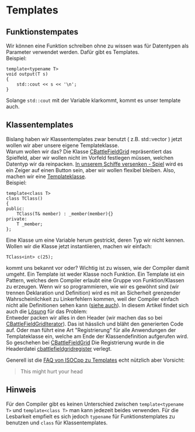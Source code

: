 # Templates

## Funktionstempates

Wir können eine Funktion schreiben ohne zu wissen was für Datentypen als Parameter verwendet werden. Dafür gibt es Templates.  
Beispiel:

    template<typename T>
    void output(T s)
    {
        std::cout << s << '\n';
    }

Solange `std::cout` mit der Variable klarkommt, kommt es unser template auch.

## Klassentemplates

Bislang haben wir Klassentemplates zwar benutzt ( z.B. std::vector<int> ) jetzt wollen wir aber unsere eigene Templateklasse.  
Warum wollen wir das? Die Klasse [CBattleFieldGrid](/../main/Battleship/Battleship/cbattlefieldgrid.h) repräsentiert das Spielfeld, aber wir wollen nicht im Vorfeld festlegen müssen, welchen Datentyp wir da reinpacken. [In unserem Schiffe versenken - Spiel](/../Battleship/battleship.md) wird es ein Zeiger auf einen Button sein, aber wir wollen flexibel bleiben.
Also, machen wir eine [Templateklasse](https://de.wikibooks.org/wiki/C%2B%2B-Programmierung/_Templates/_Klassentemplates).  
Beispiel:

    template<class T>
    class TClass()
    {
    public:    
        TClass(T& member) : _member(member){}
    private:
        T _member;
    };
    
Eine Klasse um eine Variable herum gestrickt, deren Typ wir nicht kennen. Wollen wir die Klasse jetzt instantiieren, machen wir einfach:

    TClass<int> c(25);
    
kommt uns bekannt vor oder?
Wichtig ist zu wissen, wie der Compiler damit umgeht. Ein Template ist weder Klasse noch Funktion. Ein Template ist ein Pattern, welches dem Compiler erlaubt eine Gruppe von Funktion/Klassen zu erzeugen. Wenn wir so programmieren, wie wir es gewöhnt sind (wir trennen Deklaration und Definition) wird es mit an Sicherheit grenzender Wahrscheinlichkeit zu Linkerfehlern kommen, weil der Compiler einfach nicht alle Definitionen sehen kann ([siehe auch](https://de.wikibooks.org/wiki/C%2B%2B-Programmierung/_Templates/_Klassentemplates)). In diesem Artikel findet sich auch die [Lösung](https://isocpp.org/wiki/faq/templates#separate-template-fn-defn-from-decl) für das Problem:  
Entweder packen wir alles in den Header (wir machen das so bei [CBattleFieldGridIterator](/../main/Battleship/Battleship/cbattlefieldgriditerator.h)). Das ist hässlich und bläht den generierten Code auf. Oder man führt eine Art "Registrierung" für alle Anwendungen der Templateklasse ein, welche am Ende der Klassendefinition aufgerufen wird. So geschehen bei [CBattleFieldGrid](/../main/Battleship/Battleship/cbattlefieldgrid.h) Die Registrierung wurde in die Headerdatei [cbattlefieldgridregister](/../main/Battleship/Battleship/cbattlefieldgridregister.h) verlegt.

Generell ist die [FAQ von ISOCpp zu Templates](https://isocpp.org/wiki/faq/templates) echt nützlich aber Vorsicht: 
> This might hurt your head

## Hinweis

Für den Compiler gibt es keinen Unterschied zwischen `template<typename T>` und `template<class T>` man kann jedezeit beides verwenden. Für die Lesbarkeit empfielt es sich jedoch `typename` für Funktionstemplates zu benutzen und `class` für Klassentemplates.
